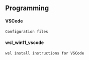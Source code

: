 ## Programming

#### VSCode
`Configuration files`

#### wsl_win11_vscode
`wsl install instructions for VSCode`